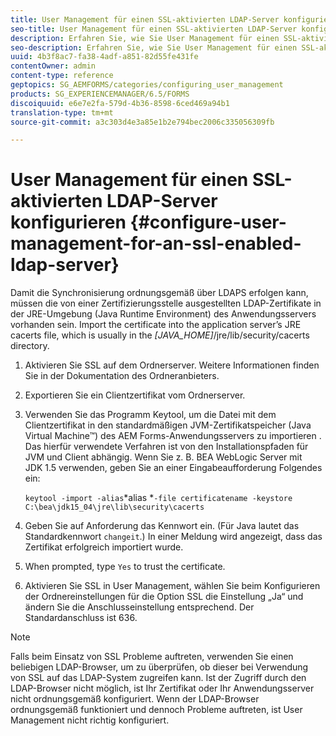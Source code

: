 ```yaml
---
title: User Management für einen SSL-aktivierten LDAP-Server konfigurieren
seo-title: User Management für einen SSL-aktivierten LDAP-Server konfigurieren
description: Erfahren Sie, wie Sie User Management für einen SSL-aktivierten LDAP-Server konfigurieren, damit die Synchronisierung aktiviert wird, um Über LDAPS ordnungsgemäß zu funktionieren.
seo-description: Erfahren Sie, wie Sie User Management für einen SSL-aktivierten LDAP-Server konfigurieren, damit die Synchronisierung aktiviert wird, um Über LDAPS ordnungsgemäß zu funktionieren.
uuid: 4b3f8ac7-fa38-4adf-a851-82d55fe431fe
contentOwner: admin
content-type: reference
geptopics: SG_AEMFORMS/categories/configuring_user_management
products: SG_EXPERIENCEMANAGER/6.5/FORMS
discoiquuid: e6e7e2fa-579d-4b36-8598-6ced469a94b1
translation-type: tm+mt
source-git-commit: a3c303d4e3a85e1b2e794bec2006c335056309fb

---
```



# User Management für einen SSL-aktivierten LDAP-Server konfigurieren {#configure-user-management-for-an-ssl-enabled-ldap-server}

Damit die Synchronisierung ordnungsgemäß über LDAPS erfolgen kann, müssen die von einer Zertifizierungsstelle ausgestellten LDAP-Zertifikate in der JRE-Umgebung (Java Runtime Environment) des Anwendungsservers vorhanden sein. Import the certificate into the application server’s JRE cacerts file, which is usually in the *[JAVA_HOME]*/jre/lib/security/cacerts directory.

1. Aktivieren Sie SSL auf dem Ordnerserver. Weitere Informationen finden Sie in der Dokumentation des Ordneranbieters.
1. Exportieren Sie ein Clientzertifikat vom Ordnerserver.
1. Verwenden Sie das Programm Keytool, um die Datei mit dem Clientzertifikat in den standardmäßigen JVM-Zertifikatspeicher (Java Virtual Machine™) des AEM Forms-Anwendungsservers zu importieren . Das hierfür verwendete Verfahren ist von den Installationspfaden für JVM und Client abhängig. Wenn Sie z. B. BEA WebLogic Server mit JDK 1.5 verwenden, geben Sie an einer Eingabeaufforderung Folgendes ein:

   `keytool -import -alias`*alias *`-file certificatename -keystore C:\bea\jdk15_04\jre\lib\security\cacerts`

1. Geben Sie auf Anforderung das Kennwort ein. (Für Java lautet das Standardkennwort `changeit`.) In einer Meldung wird angezeigt, dass das Zertifikat erfolgreich importiert wurde.
1. When prompted, type `Yes` to trust the certificate.
1. Aktivieren Sie SSL in User Management, wählen Sie beim Konfigurieren der Ordnereinstellungen für die Option SSL die Einstellung „Ja“ und ändern Sie die Anschlusseinstellung entsprechend. Der Standardanschluss ist 636.

>[!NOTE]
>
>Falls beim Einsatz von SSL Probleme auftreten, verwenden Sie einen beliebigen LDAP-Browser, um zu überprüfen, ob dieser bei Verwendung von SSL auf das LDAP-System zugreifen kann. Ist der Zugriff durch den LDAP-Browser nicht möglich, ist Ihr Zertifikat oder Ihr Anwendungsserver nicht ordnungsgemäß konfiguriert. Wenn der LDAP-Browser ordnungsgemäß funktioniert und dennoch Probleme auftreten, ist User Management nicht richtig konfiguriert.

